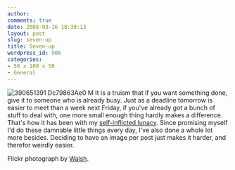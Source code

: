 ```yaml
---
author:
comments: true
date: 2008-03-16 18:30:13
layout: post
slug: seven-up
title: Seven-up
wordpress_id: 906
categories:
- 50 x 100 x 50
- General
---
```


![390651391 Dc79863Ae0 M](http://jeremycherfas.net/uploads/390651391-dc79863ae0-m.jpg) It is a truism that if you want something done, give it to someone who is already busy. Just as a deadline tomorrow is easier to meet than a week next Friday, if you've already got a bunch of stuff to deal with, one more small enough thing hardly makes a difference. That's how it has been with my [self-inflicted lunacy](http://bluegirlredstate.typepad.com/blue_girl/2008/03/when-in-rome-50.html). Since promising myself I'd do these damnable little things every day, I've also done a whole lot more besides. Deciding to have an image per post just makes it harder, and therefor weirdly easier.

Flickr photograph by [Walsh](http://flickr.com/photos/radiofree/390651391/).


